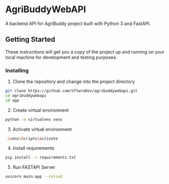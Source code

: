 # AgriBuddyWebAPI

A backend API for AgriBuddy project built with Python 3 and FastAPI.

## Getting Started

These instructions will get you a copy of the project up and running on your local machine for development and testing purposes.


### Installing

1. Clone the repository and change into the project directory

```bash
git clone https://github.com/SftwreDev/agribuddywebapi.git
cd agribuddywebapi
cd app
```

2. Create virtual environment

```bash
python -m virtualenv venv
```

3. Activate virtual environment

```bash
.\venv\Scripts\activate
```

4. Install requirements

```bash
pip install -r requirements.txt
```

5. Run FASTAPI Server

```bash
uvicorn main:app --reload
```
